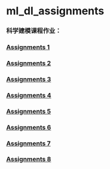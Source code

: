 # ml_dl_assignments

### 科学建模课程作业：

### [Assignments 1](./assignment_1/assignment_1.ipynb)
### [Assignments 2](./assignment_2/assignment_2.ipynb)
### [Assignments 3](./assignment_3/assignment_3.ipynb)
### [Assignments 4](./assignment_4/assignment_4.ipynb)
### [Assignments 5](./assignment_5/assignment_5.ipynb)
### [Assignments 6](./assignment_6/assignment_6.ipynb)
### [Assignments 7](./assignment_7/assignment_7.ipynb)
### [Assignments 8](./assignment_8/assignment_8.ipynb)

